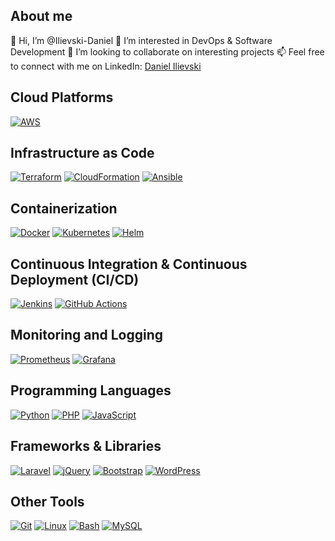 ## About me

👋 Hi, I’m @Ilievski-Daniel
👀 I’m interested in DevOps & Software Development
💞️ I’m looking to collaborate on interesting projects
📫 Feel free to connect with me on LinkedIn: [Daniel Ilievski](https://www.linkedin.com/in/danielilievski/)

## Cloud Platforms
[![AWS](https://img.shields.io/badge/AWS-orange?logo=amazon-aws)](https://aws.amazon.com)

## Infrastructure as Code
[![Terraform](https://img.shields.io/badge/Terraform-blueviolet?logo=terraform)](https://www.terraform.io)
[![CloudFormation](https://img.shields.io/badge/CloudFormation-9cf?logo=amazon-aws)](https://aws.amazon.com/cloudformation)
[![Ansible](https://img.shields.io/badge/Ansible-lightblue?logo=ansible)](https://www.ansible.com)

## Containerization
[![Docker](https://img.shields.io/badge/Docker-blue?logo=docker)](https://www.docker.com)
[![Kubernetes](https://img.shields.io/badge/Kubernetes-blue?logo=kubernetes)](https://kubernetes.io)
[![Helm](https://img.shields.io/badge/Helm-blue?logo=helm)](https://helm.sh)

## Continuous Integration & Continuous Deployment (CI/CD)
[![Jenkins](https://img.shields.io/badge/Jenkins-red?logo=jenkins)](https://www.jenkins.io)
[![GitHub Actions](https://img.shields.io/badge/GitHub%20Actions-black?logo=github)](https://github.com/features/actions)

## Monitoring and Logging
[![Prometheus](https://img.shields.io/badge/Prometheus-brightgreen?logo=prometheus)](https://prometheus.io)
[![Grafana](https://img.shields.io/badge/Grafana-orange?logo=grafana)](https://grafana.com)

## Programming Languages
[![Python](https://img.shields.io/badge/Python-blue?logo=python)](https://www.python.org)
[![PHP](https://img.shields.io/badge/PHP-purple?logo=php)](https://www.php.net)
[![JavaScript](https://img.shields.io/badge/JavaScript-yellow?logo=javascript)](https://developer.mozilla.org/en-US/docs/Web/JavaScript)

## Frameworks & Libraries
[![Laravel](https://img.shields.io/badge/Laravel-red?logo=laravel)](https://laravel.com)
[![jQuery](https://img.shields.io/badge/jQuery-blue?logo=jquery)](https://jquery.com)
[![Bootstrap](https://img.shields.io/badge/Bootstrap-purple?logo=bootstrap)](https://getbootstrap.com)
[![WordPress](https://img.shields.io/badge/WordPress-blue?logo=wordpress)](https://wordpress.org)

## Other Tools
[![Git](https://img.shields.io/badge/Git-orange?logo=git)](https://git-scm.com)
[![Linux](https://img.shields.io/badge/Linux-yellow?logo=linux)](https://www.linux.org)
[![Bash](https://img.shields.io/badge/Bash-lightgrey?logo=gnu-bash)](https://www.gnu.org/software/bash/)
[![MySQL](https://img.shields.io/badge/MySQL-lightblue?logo=mysql)](https://www.mysql.com)

<!---
Ilievski-Daniel/Ilievski-Daniel is a ✨ special ✨ repository because its `README.md` (this file) appears on your GitHub profile.
You can click the Preview link to take a look at your changes.
--->
